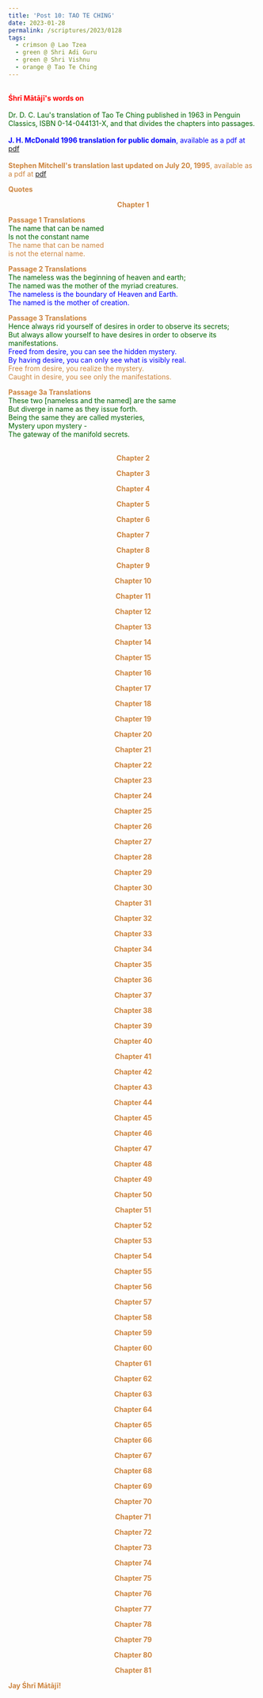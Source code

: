 ```yaml
---
title: 'Post 10: TAO TE CHING'
date: 2023-01-28
permalink: /scriptures/2023/0128
tags:
  - crimson @ Lao Tzea
  - green @ Shri Adi Guru
  - green @ Shri Vishnu
  - orange @ Tao Te Ching
---
```


<p>
<br>
<font color="red"><b>Śhrī Mātājī's words on</b></font><br>
<br>
<font color="DarkGreen">Dr. D. C. Lau's translation of Tao Te Ching published in 1963 in Penguin Classics, ISBN 0-14-044131-X, and that divides the chapters into passages.<b></b></font><br>
<br>
<font color="blue"><b>J. H. McDonald 1996 translation for public domain</b>, available as a pdf at <a href="https://www.unl.edu/prodmgr/NRT/Tao%20Te%20Ching%20-%20trans.%20by%20J.H..%20McDonald.pdf">pdf</a><br>
<br>
<font color="Peru"><b>Stephen Mitchell's translation last updated on July 20, 1995</b>, available as a pdf at <a href="http://albanycomplementaryhealth.com/wp-content/uploads/2016/07/TaoTeChing-LaoTzu-StephenMitchellTranslation-33p.pdf">pdf</a><br>
</p>

<div class="para-divider"></div>

<p>
<b>Quotes</b><br>
</p>

<p style="text-align:center;">
<b>Chapter 1</b><br>
</p>

<p>
<b>Passage 1 Translations</b><br>
<font color="DarkGreen">The name that can be named<br>
Is not the constant name</font><br>
<font color="Peru">The name that can be named<br>
is not the eternal name.</font>
</p>

<p>
<b>Passage 2 Translations</b><br>
<font color="DarkGreen">The nameless was the beginning of heaven and earth;<br>
The named was the mother of the myriad creatures.</font><br>
<font color="blue">The nameless is the boundary of Heaven and Earth.<br> 
The named is the mother of creation.</font><br>
</p>

<p>
<b>Passage 3 Translations</b><br>
<font color="DarkGreen">Hence always rid yourself of desires in order to observe its secrets;<br>
But always allow yourself to have desires in order to observe its manifestations.</font><br>
<font color="blue">Freed from desire, you can see the hidden mystery.<br>
By having desire, you can only see what is visibly real.</font><br>
<font color="Peru">Free from desire, you realize the mystery.<br>
Caught in desire, you see only the manifestations.</font>
</p>

<p>
<b>Passage 3a Translations</b><br>
<font color="DarkGreen">These two [nameless and the named] are the same<br>
But diverge in name as they issue forth.<br>
Being the same they are called mysteries,<br>
Mystery upon mystery -<br>
The gateway of the manifold secrets.</font><br>
<font color="blue"></font><br>
</p>

<p style="text-align:center;">
<b>Chapter 2</b><br>
</p>

<p style="text-align:center;">
<b>Chapter 3</b><br>
</p>

<p style="text-align:center;">
<b>Chapter 4</b><br>
</p>

<p style="text-align:center;">
<b>Chapter 5</b><br>
</p>

<p style="text-align:center;">
<b>Chapter 6</b><br>
</p>

<p style="text-align:center;">
<b>Chapter 7</b><br>
</p>

<p style="text-align:center;">
<b>Chapter 8</b><br>
</p>

<p style="text-align:center;">
<b>Chapter 9</b><br>
</p>

<p style="text-align:center;">
<b>Chapter 10</b><br>
</p>

<p style="text-align:center;">
<b>Chapter 11</b><br>
</p>

<p style="text-align:center;">
<b>Chapter 12</b><br>
</p>

<p style="text-align:center;">
<b>Chapter 13</b><br>
</p>

<p style="text-align:center;">
<b>Chapter 14</b><br>
</p>

<p style="text-align:center;">
<b>Chapter 15</b><br>
</p>

<p style="text-align:center;">
<b>Chapter 16</b><br>
</p>

<p style="text-align:center;">
<b>Chapter 17</b><br>
</p>

<p style="text-align:center;">
<b>Chapter 18</b><br>
</p>

<p style="text-align:center;">
<b>Chapter 19</b><br>
</p>

<p style="text-align:center;">
<b>Chapter 20</b><br>
</p>

<p style="text-align:center;">
<b>Chapter 21</b><br>
</p>

<p style="text-align:center;">
<b>Chapter 22</b><br>
</p>

<p style="text-align:center;">
<b>Chapter 23</b><br>
</p>

<p style="text-align:center;">
<b>Chapter 24</b><br>
</p>

<p style="text-align:center;">
<b>Chapter 25</b><br>
</p>

<p style="text-align:center;">
<b>Chapter 26</b><br>
</p>

<p style="text-align:center;">
<b>Chapter 27</b><br>
</p>

<p style="text-align:center;">
<b>Chapter 28</b><br>
</p>

<p style="text-align:center;">
<b>Chapter 29</b><br>
</p>

<p style="text-align:center;">
<b>Chapter 30</b><br>
</p>

<p style="text-align:center;">
<b>Chapter 31</b><br>
</p>

<p style="text-align:center;">
<b>Chapter 32</b><br>
</p>

<p style="text-align:center;">
<b>Chapter 33</b><br>
</p>

<p style="text-align:center;">
<b>Chapter 34</b><br>
</p>

<p style="text-align:center;">
<b>Chapter 35</b><br>
</p>

<p style="text-align:center;">
<b>Chapter 36</b><br>
</p>

<p style="text-align:center;">
<b>Chapter 37</b><br>
</p>

<p style="text-align:center;">
<b>Chapter 38</b><br>
</p>

<p style="text-align:center;">
<b>Chapter 39</b><br>
</p>

<p style="text-align:center;">
<b>Chapter 40</b><br>
</p>

<p style="text-align:center;">
<b>Chapter 41</b><br>
</p>

<p style="text-align:center;">
<b>Chapter 42</b><br>
</p>

<p style="text-align:center;">
<b>Chapter 43</b><br>
</p>

<p style="text-align:center;">
<b>Chapter 44</b><br>
</p>

<p style="text-align:center;">
<b>Chapter 45</b><br>
</p>

<p style="text-align:center;">
<b>Chapter 46</b><br>
</p>

<p style="text-align:center;">
<b>Chapter 47</b><br>
</p>

<p style="text-align:center;">
<b>Chapter 48</b><br>
</p>

<p style="text-align:center;">
<b>Chapter 49</b><br>
</p>

<p style="text-align:center;">
<b>Chapter 50</b><br>
</p>

<p style="text-align:center;">
<b>Chapter 51</b><br>
</p>

<p style="text-align:center;">
<b>Chapter 52</b><br>
</p>

<p style="text-align:center;">
<b>Chapter 53</b><br>
</p>

<p style="text-align:center;">
<b>Chapter 54</b><br>
</p>

<p style="text-align:center;">
<b>Chapter 55</b><br>
</p>

<p style="text-align:center;">
<b>Chapter 56</b><br>
</p>

<p style="text-align:center;">
<b>Chapter 57</b><br>
</p>

<p style="text-align:center;">
<b>Chapter 58</b><br>
</p>

<p style="text-align:center;">
<b>Chapter 59</b><br>
</p>

<p style="text-align:center;">
<b>Chapter 60</b><br>
</p>

<p style="text-align:center;">
<b>Chapter 61</b><br>
</p>

<p style="text-align:center;">
<b>Chapter 62</b><br>
</p>

<p style="text-align:center;">
<b>Chapter 63</b><br>
</p>

<p style="text-align:center;">
<b>Chapter 64</b><br>
</p>

<p style="text-align:center;">
<b>Chapter 65</b><br>
</p>

<p style="text-align:center;">
<b>Chapter 66</b><br>
</p>

<p style="text-align:center;">
<b>Chapter 67</b><br>
</p>

<p style="text-align:center;">
<b>Chapter 68</b><br>
</p>

<p style="text-align:center;">
<b>Chapter 69</b><br>
</p>

<p style="text-align:center;">
<b>Chapter 70</b><br>
</p>

<p style="text-align:center;">
<b>Chapter 71</b><br>
</p>

<p style="text-align:center;">
<b>Chapter 72</b><br>
</p>

<p style="text-align:center;">
<b>Chapter 73</b><br>
</p>

<p style="text-align:center;">
<b>Chapter 74</b><br>
</p>

<p style="text-align:center;">
<b>Chapter 75</b><br>
</p>

<p style="text-align:center;">
<b>Chapter 76</b><br>
</p>

<p style="text-align:center;">
<b>Chapter 77</b><br>
</p>

<p style="text-align:center;">
<b>Chapter 78</b><br>
</p>

<p style="text-align:center;">
<b>Chapter 79</b><br>
</p>

<p style="text-align:center;">
<b>Chapter 80</b><br>
</p>

<p style="text-align:center;">
<b>Chapter 81</b><br>
</p>

<div class="para-divider"></div>

<p><b>Jay Śhrī Mātājī!</b>
</p>